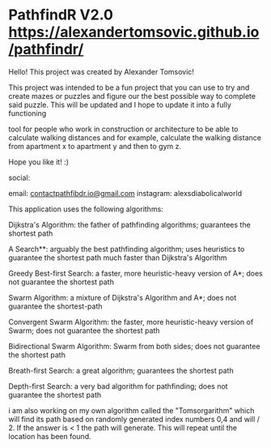 # PathfindR V2.0 https://alexandertomsovic.github.io/pathfindr/

Hello! This project was created by Alexander Tomsovic!

This project was intended to be a fun project that you can use to try and create mazes or puzzles and figure our the best possible way to complete said puzzle. This will be updated and I hope to update it into a fully functioning

tool for people who work in construction or architecture to be able to calculate walking distances and for example, calculate the walking distance from apartment x to apartment y and then to gym z.

Hope you like it! :)

social:

email: contactpathfibdr.io@gmail.com instagram: alexsdiabolicalworld

This application uses the following algorithms:

Dijkstra's Algorithm: the father of pathfinding algorithms; guarantees the shortest path

A Search**: arguably the best pathfinding algorithm; uses heuristics to guarantee the shortest path much faster than Dijkstra's Algorithm

Greedy Best-first Search: a faster, more heuristic-heavy version of A*; does not guarantee the shortest path

Swarm Algorithm: a mixture of Dijkstra's Algorithm and A*; does not guarantee the shortest-path

Convergent Swarm Algorithm: the faster, more heuristic-heavy version of Swarm; does not guarantee the shortest path

Bidirectional Swarm Algorithm: Swarm from both sides; does not guarantee the shortest path

Breath-first Search: a great algorithm; guarantees the shortest path

Depth-first Search: a very bad algorithm for pathfinding; does not guarantee the shortest path

i am also working on my own algorithm called the "Tomsorgarithm" which will find its path based on randomly generated index numbers 0,4 and will / 2. If the answer is < 1 the path will generate. This will repeat until the location has been found.

